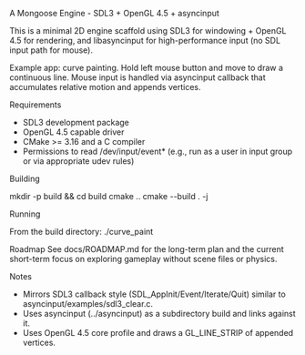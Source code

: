 A Mongoose Engine - SDL3 + OpenGL 4.5 + asyncinput

This is a minimal 2D engine scaffold using SDL3 for windowing + OpenGL 4.5 for rendering, and libasyncinput for high-performance input (no SDL input path for mouse).

Example app: curve painting. Hold left mouse button and move to draw a continuous line. Mouse input is handled via asyncinput callback that accumulates relative motion and appends vertices.

Requirements
- SDL3 development package
- OpenGL 4.5 capable driver
- CMake >= 3.16 and a C compiler
- Permissions to read /dev/input/event* (e.g., run as a user in input group or via appropriate udev rules)

Building

mkdir -p build && cd build
cmake ..
cmake --build . -j

Running

From the build directory:
./curve_paint

Roadmap
See docs/ROADMAP.md for the long-term plan and the current short-term focus on exploring gameplay without scene files or physics.

Notes
- Mirrors SDL3 callback style (SDL_AppInit/Event/Iterate/Quit) similar to asyncinput/examples/sdl3_clear.c.
- Uses asyncinput (../asyncinput) as a subdirectory build and links against it.
- Uses OpenGL 4.5 core profile and draws a GL_LINE_STRIP of appended vertices.
